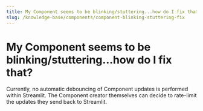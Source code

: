 ```yaml
---
title: My Component seems to be blinking/stuttering...how do I fix that?
slug: /knowledge-base/components/component-blinking-stuttering-fix
---
```


# My Component seems to be blinking/stuttering...how do I fix that?

Currently, no automatic debouncing of Component updates is performed within Streamlit. The Component creator themselves can decide to rate-limit the updates they send back to Streamlit.
